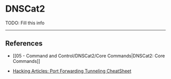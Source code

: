 # DNSCat2

TODO: Fill this info

---
## References

- [[05 - Command and Control/DNSCat2/Core Commands|DNSCat2: Core Commands]]

- [Hacking Articles: Port Forwarding Tunneling CheatSheet](https://www.hackingarticles.in/port-forwarding-tunnelling-cheatsheet/)